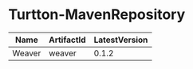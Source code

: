 # Turtton-MavenRepository

| Name   | ArtifactId | LatestVersion |
| ------ | ---------- | ------------- |
| Weaver | weaver     | 0.1.2         |
